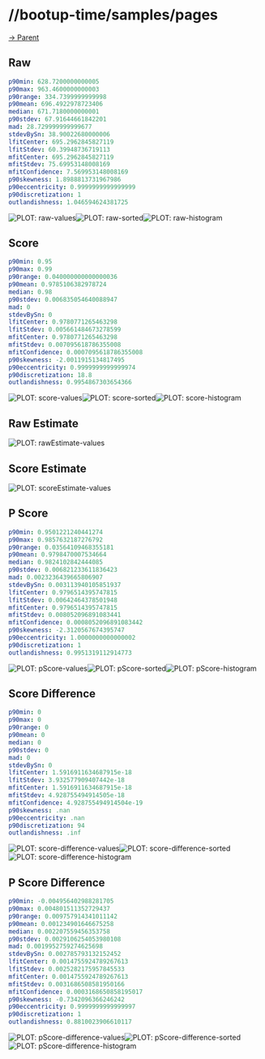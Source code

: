 
# //bootup-time/samples/pages

[→ Parent](../..)


## Raw


```yaml
p90min: 628.7200000000005
p90max: 963.4600000000003
p90range: 334.7399999999998
p90mean: 696.4922978723406
median: 671.7180000000001
p90stdev: 67.91644661842201
mad: 28.729999999999677
stdevBySn: 38.90022680000006
lfitCenter: 695.2962845827119
lfitStdev: 60.39948736719113
mfitCenter: 695.2962845827119
mfitStdev: 75.69953148008169
mfitConfidence: 7.569953148008169
p90skewness: 1.8988813731967986
p90eccentricity: 0.9999999999999999
p90discretization: 1
outlandishness: 1.046594624381725

```

![PLOT: raw-values](./raw/values.svg)![PLOT: raw-sorted](./raw/sorted.svg)![PLOT: raw-histogram](./raw/histogram.svg)
## Score


```yaml
p90min: 0.95
p90max: 0.99
p90range: 0.040000000000000036
p90mean: 0.9785106382978724
median: 0.98
p90stdev: 0.006835054640088947
mad: 0
stdevBySn: 0
lfitCenter: 0.9780771265463298
lfitStdev: 0.005661484673278599
mfitCenter: 0.9780771265463298
mfitStdev: 0.007095618786355008
mfitConfidence: 0.0007095618786355008
p90skewness: -2.0011915134817495
p90eccentricity: 0.9999999999999974
p90discretization: 18.8
outlandishness: 0.9954867303654366

```

![PLOT: score-values](./score/values.svg)![PLOT: score-sorted](./score/sorted.svg)![PLOT: score-histogram](./score/histogram.svg)
## Raw Estimate

![PLOT: rawEstimate-values](./rawEstimate/values.svg)
## Score Estimate

![PLOT: scoreEstimate-values](./scoreEstimate/values.svg)
## P Score


```yaml
p90min: 0.9501221240441274
p90max: 0.9857632187276792
p90range: 0.03564109468355181
p90mean: 0.9798470007534664
median: 0.9824102842444085
p90stdev: 0.006821233611836423
mad: 0.0023236439665806907
stdevBySn: 0.003113940105851937
lfitCenter: 0.9796514395747815
lfitStdev: 0.00642464378501948
mfitCenter: 0.9796514395747815
mfitStdev: 0.008052096891083441
mfitConfidence: 0.0008052096891083442
p90skewness: -2.3120567674395747
p90eccentricity: 1.0000000000000002
p90discretization: 1
outlandishness: 0.9951319112914773

```

![PLOT: pScore-values](./pScore/values.svg)![PLOT: pScore-sorted](./pScore/sorted.svg)![PLOT: pScore-histogram](./pScore/histogram.svg)
## Score Difference


```yaml
p90min: 0
p90max: 0
p90range: 0
p90mean: 0
median: 0
p90stdev: 0
mad: 0
stdevBySn: 0
lfitCenter: 1.5916911634687915e-18
lfitStdev: 3.932577909407442e-18
mfitCenter: 1.5916911634687915e-18
mfitStdev: 4.928755494914505e-18
mfitConfidence: 4.928755494914504e-19
p90skewness: .nan
p90eccentricity: .nan
p90discretization: 94
outlandishness: .inf

```

![PLOT: score-difference-values](./score-difference/values.svg)![PLOT: score-difference-sorted](./score-difference/sorted.svg)![PLOT: score-difference-histogram](./score-difference/histogram.svg)
## P Score Difference


```yaml
p90min: -0.004956402988281705
p90max: 0.004801511352729437
p90range: 0.009757914341011142
p90mean: 0.001234901646675258
median: 0.002207559456353758
p90stdev: 0.0029106254053980108
mad: 0.0019952759274625698
stdevBySn: 0.002785793132152452
lfitCenter: 0.0014755924789267613
lfitStdev: 0.0025282175957845533
mfitCenter: 0.0014755924789267613
mfitStdev: 0.0031686508581950166
mfitConfidence: 0.0003168650858195017
p90skewness: -0.7342096366246242
p90eccentricity: 0.9999999999999997
p90discretization: 1
outlandishness: 0.8810023906610117

```

![PLOT: pScore-difference-values](./pScore-difference/values.svg)![PLOT: pScore-difference-sorted](./pScore-difference/sorted.svg)![PLOT: pScore-difference-histogram](./pScore-difference/histogram.svg)